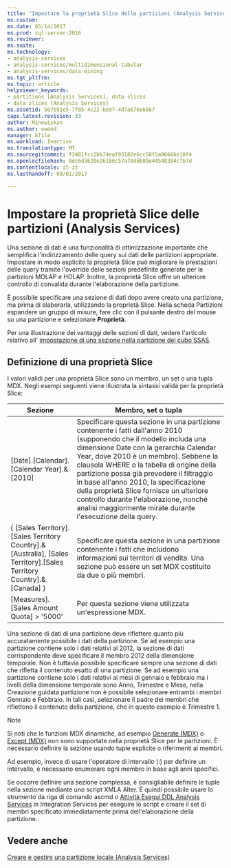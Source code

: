 ```yaml
---
title: "Impostare la proprietà Slice delle partizioni (Analysis Services) | Documenti Microsoft"
ms.custom: 
ms.date: 03/14/2017
ms.prod: sql-server-2016
ms.reviewer: 
ms.suite: 
ms.technology:
- analysis-services
- analysis-services/multidimensional-tabular
- analysis-services/data-mining
ms.tgt_pltfrm: 
ms.topic: article
helpviewer_keywords:
- partitions [Analysis Services], data slices
- data slices [Analysis Services]
ms.assetid: 507b91e5-7f85-4c22-be97-4d7a676e6667
caps.latest.revision: 33
author: Minewiskan
ms.author: owend
manager: kfile
ms.workload: Inactive
ms.translationtype: MT
ms.sourcegitcommit: f3481fcc2bb74eaf93182e6cc58f5a06666e10f4
ms.openlocfilehash: 0dc6d3620e26186c57a78ddb88e44548384c7b7d
ms.contentlocale: it-it
ms.lasthandoff: 09/01/2017

---
```

# <a name="set-the-partition-slice-property-analysis-services"></a>Impostare la proprietà Slice delle partizioni (Analysis Services)
  Una sezione di dati è una funzionalità di ottimizzazione importante che semplifica l'indirizzamento delle query sui dati delle partizioni appropriate. Impostare in modo esplicito la proprietà Slice può migliorare le prestazioni delle query tramite l'override delle sezioni predefinite generate per le partizioni MOLAP e HOLAP. Inoltre, la proprietà Slice offre un ulteriore controllo di convalida durante l'elaborazione della partizione.  
  
 È possibile specificare una sezione di dati dopo avere creato una partizione, ma prima di elaborarla, utilizzando la proprietà Slice. Nella scheda Partizioni espandere un gruppo di misure, fare clic con il pulsante destro del mouse su una partizione e selezionare **Proprietà**.  
  
 Per una illustrazione dei vantaggi delle sezioni di dati, vedere l'articolo relativo all' [impostazione di una sezione nella partizione del cubo SSAS](http://go.microsoft.com/fwlink/?LinkId=317783).  
  
## <a name="defining-a-slice"></a>Definizione di una proprietà Slice  
 I valori validi per una proprietà Slice sono un membro, un set o una tupla MDX. Negli esempi seguenti viene illustrata la sintassi valida per la proprietà Slice:  
  
|Sezione|Membro, set o tupla|  
|-----------|--------------------------|  
|[Date].[Calendar].[Calendar Year].&[2010]|Specificare questa sezione in una partizione contenente i fatti dall'anno 2010 (supponendo che il modello includa una dimensione Date con la gerarchia Calendar Year, dove 2010 è un membro). Sebbene la clausola WHERE o la tabella di origine della partizione possa già prevedere il filtraggio in base all'anno 2010, la specificazione della proprietà Slice fornisce un ulteriore controllo durante l'elaborazione, nonché analisi maggiormente mirate durante l'esecuzione della query.|  
|{ [Sales Territory].[Sales Territory Country].&[Australia], [Sales Territory].[Sales Territory Country].&[Canada] }|Specificare questa sezione in una partizione contenente i fatti che includono informazioni sui territori di vendita. Una sezione può essere un set MDX costituito da due o più membri.|  
|[Measures].[Sales Amount Quota] > '5000'|Per questa sezione viene utilizzata un'espressione MDX.|  
  
 Una sezione di dati di una partizione deve riflettere quanto più accuratamente possibile i dati della partizione. Se ad esempio una partizione contiene solo i dati relativi al 2012, la sezione di dati corrispondente deve specificare il membro 2012 della dimensione temporale. Non è tuttavia possibile specificare sempre una sezione di dati che rifletta il contenuto esatto di una partizione. Se ad esempio una partizione contiene solo i dati relativi ai mesi di gennaio e febbraio ma i livelli della dimensione temporale sono Anno, Trimestre e Mese, nella Creazione guidata partizione non è possibile selezionare entrambi i membri Gennaio e Febbraio. In tali casi, selezionare il padre dei membri che riflettono il contenuto della partizione, che in questo esempio è Trimestre 1.  
  
> [!NOTE]  
>  Si noti che le funzioni MDX dinamiche, ad esempio [Generate &#40;MDX&#41;](../../mdx/generate-mdx.md) o [Except &#40;MDX&#41;](../../mdx/except-mdx-function.md) non sono supportate nella proprietà Slice per le partizioni. È necessario definire la sezione usando tuple esplicite o riferimenti ai membri.  
>   
>  Ad esempio, invece di usare l'operatore di intervallo (:) per definire un intervallo, è necessario enumerare ogni membro in base agli anni specifici.  
>   
>  Se occorre definire una sezione complessa, è consigliabile definire le tuple nella sezione mediante uno script XMLA Alter. È quindi possibile usare lo strumento da riga di comando ascmd o [Attività Esegui DDL Analysis Services](../../integration-services/control-flow/analysis-services-execute-ddl-task.md) in Integration Services per eseguire lo script e creare il set di membri specificato immediatamente prima dell'elaborazione della partizione.  
  
## <a name="see-also"></a>Vedere anche  
 [Creare e gestire una partizione locale &#40;Analysis Services&#41;](../../analysis-services/multidimensional-models/create-and-manage-a-local-partition-analysis-services.md)  
  
  

